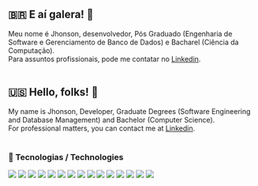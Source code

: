 
## 🇧🇷 E aí galera! 👋

Meu nome é Jhonson, desenvolvedor, Pós Graduado (Engenharia de Software e Gerenciamento de Banco de Dados) e Bacharel (Ciência da Computação).<br>Para assuntos profissionais, pode me contatar no [Linkedin](https://www.linkedin.com/in/jhonson-junior/).
<br><br>
## 🇺🇸 Hello, folks! 👋

My name is Jhonson, Developer, Graduate Degrees (Software Engineering and Database Management) and Bachelor (Computer Science).<br>For professional matters, you can contact me at [Linkedin](https://www.linkedin.com/in/jhonson-junior/).
<br><br>
### 🔧 Tecnologias / Technologies 

![](https://img.shields.io/badge/OS-Linux-informational?style=flat&logo=linux&logoColor=white&color=2bbc8a)
![](https://img.shields.io/badge/Code-PHP-informational?style=flat&logo=php&logoColor=white&color=2bbc8a)
![](https://img.shields.io/badge/Code-Laravel-informational?style=flat&logo=laravel&logoColor=white&color=2bbc8a)
![](https://img.shields.io/badge/Code-Lumen-informational?style=flat&logo=lumen&logoColor=white&color=2bbc8a)
![](https://img.shields.io/badge/Code-Slim-informational?style=flat&logo=slim&logoColor=white&color=2bbc8a)
![](https://img.shields.io/badge/Code-PhpUnit-informational?style=flat&logo=phpunit&logoColor=white&color=2bbc8a)
![](https://img.shields.io/badge/Code-JavaScript-informational?style=flat&logo=javascript&logoColor=white&color=2bbc8a)
![](https://img.shields.io/badge/Code-Node-informational?style=flat&logo=nodejs&logoColor=white&color=2bbc8a)
![](https://img.shields.io/badge/Code-Angular-informational?style=flat&logo=angular&logoColor=white&color=2bbc8a)
![](https://img.shields.io/badge/Code-VueJS-informational?style=flat&logo=vuejs&logoColor=white&color=2bbc8a)
![](https://img.shields.io/badge/DB-MySQL-informational?style=flat&logo=mysql&logoColor=white&color=2bbc8a)
![](https://img.shields.io/badge/DB-PostGreSQL-informational?style=flat&logo=postgresql&logoColor=white&color=2bbc8a)
![](https://img.shields.io/badge/Cloud-AWS-informational?style=flat&logo=amazon&logoColor=white&color=2bbc8a)
![](https://img.shields.io/badge/Tools-Rest-informational?style=flat&logo=rest&logoColor=white&color=2bbc8a)
![](https://img.shields.io/badge/Tools-Soap-informational?style=flat&logo=soap&logoColor=white&color=2bbc8a)
